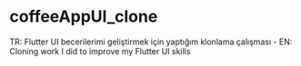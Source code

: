 # coffeeAppUI_clone
TR: Flutter UI becerilerimi geliştirmek için yaptığım klonlama çalışması - EN: Cloning work I did to improve my Flutter UI skills
